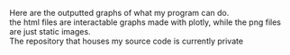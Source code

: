 Here are the outputted graphs of what my program can do. <br /> 
the html files are interactable graphs made with plotly, while the png files are just static images. <br />
The repository that houses my source code is currently private <br />
